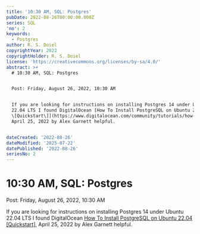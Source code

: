 ```yaml
---
title: '10:30 AM, SQL: Postgres'
pubDate: 2022-08-26T00:00:00.000Z
series: SQL
'no': 2
keywords:
  - Postgres
author: R. S. Doiel
copyrightYear: 2022
copyrightHolder: R. S. Doiel
license: 'https://creativecommons.org/licenses/by-sa/4.0/'
abstract: >+
  # 10:30 AM, SQL: Postgres


  Post: Friday, August 26, 2022, 10:30 AM


  If you are looking for instructions on installing Postgres 14 under Ubuntu
  22.04 LTS I found DigitalOcean [How To Install PostgreSQL on Ubuntu 22.04
  \[Quickstart\]](https://www.digitalocean.com/community/tutorials/how-to-install-postgresql-on-ubuntu-22-04-quickstart),
  April 25, 2022 by Alex Garnett helpful.


dateCreated: '2022-08-26'
dateModified: '2025-07-22'
datePublished: '2022-08-26'
seriesNo: 2
---
```


# 10:30 AM, SQL: Postgres

Post: Friday, August 26, 2022, 10:30 AM

If you are looking for instructions on installing Postgres 14 under Ubuntu 22.04 LTS I found DigitalOcean [How To Install PostgreSQL on Ubuntu 22.04 \[Quickstart\]](https://www.digitalocean.com/community/tutorials/how-to-install-postgresql-on-ubuntu-22-04-quickstart), April 25, 2022 by Alex Garnett helpful.